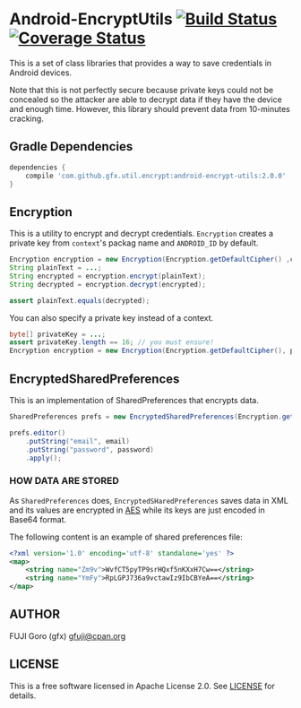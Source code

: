 # Android-EncryptUtils [![Build Status](https://travis-ci.org/gfx/Android-EncryptUtils.svg)](https://travis-ci.org/gfx/Android-EncryptUtils) [![Coverage Status](https://img.shields.io/coveralls/gfx/Android-EncryptUtils.svg)](https://coveralls.io/r/gfx/Android-EncryptUtils?branch=master)

This is a set of class libraries that provides a way to save credentials in Android devices.

Note that this is not perfectly secure because private keys could not be concealed so the attacker
are able to decrypt data if they have the device and enough time. However, this library should
prevent data from 10-minutes cracking.

## Gradle Dependencies

```gradle
dependencies {
    compile 'com.github.gfx.util.encrypt:android-encrypt-utils:2.0.0'
}
```

## Encryption

This is a utility to encrypt and decrypt credentials.
`Encryption` creates a private key from `context`'s
packag name and `ANDROID_ID` by default.

```java
Encryption encryption = new Encryption(Encryption.getDefaultCipher() ,context);
String plainText = ...;
String encrypted = encryption.encrypt(plainText);
String decrypted = encryption.decrypt(encrypted);

assert plainText.equals(decrypted);
```

You can also specify a private key instead of a context.

```java
byte[] privateKey = ...;
assert privateKey.length == 16; // you must ensure!
Encryption encryption = new Encryption(Encryption.getDefaultCipher(), privateKey);
```

## EncryptedSharedPreferences

This is an implementation of SharedPreferences that encrypts data.

```java
SharedPreferences prefs = new EncryptedSharedPreferences(Encryption.getDefaultCipher(), context);

prefs.editor()
    .putString("email", email)
    .putString("password", password)
    .apply();
```

### HOW DATA ARE STORED

As `SharedPreferences` does, `EncryptedSHaredPreferences` saves data in XML and its values
are encrypted in [AES](http://en.wikipedia.org/wiki/Advanced_Encryption_Standard) while
its keys are just encoded in Base64 format.

The following content is an example of shared preferences file:

```xml
<?xml version='1.0' encoding='utf-8' standalone='yes' ?>
<map>
    <string name="Zm9v">WvfCT5pyTP9srHQxf5nKXxH7Cw==</string>
    <string name="YmFy">RpLGPJ736a9vctawIz9IbCBYeA==</string>
</map>
```

## AUTHOR

FUJI Goro (gfx) <gfuji@cpan.org>

## LICENSE

This is a free software licensed in Apache License 2.0. See [LICENSE](LICENSE) for details.
